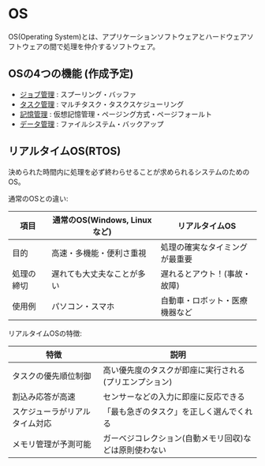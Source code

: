 # OS

OS(Operating System)とは、アプリケーションソフトウェアとハードウェアソフトウェアの間で処理を仲介するソフトウェア。

## OSの4つの機能 (作成予定)

- [ジョブ管理](job_management.md) : スプーリング・バッファ
- [タスク管理](task_management.md) : マルチタスク・タスクスケジューリング
- [記憶管理](memory_managemtn.md) : 仮想記憶管理・ページング方式・ページフォールト
- [データ管理](data_managemtnt.md) : ファイルシステム・バックアップ

## リアルタイムOS(RTOS)

決められた時間内に処理を必ず終わらせることが求められるシステムのためのOS。

通常のOSとの違い:

| 項目       | 通常のOS(Windows, Linuxなど) | リアルタイムOS                 |
|------------|------------------------------| -------------------------------|
| 目的       | 高速・多機能・便利さ重視     | 処理の確実なタイミングが最重要 |
| 処理の締切 | 遅れても大丈夫なことが多い   | 遅れるとアウト！(事故・故障)   |
| 使用例     | パソコン・スマホ             | 自動車・ロボット・医療機器など |

リアルタイムOSの特徴:

| 特徴                           | 説明                                                   |
| -------------------------------|--------------------------------------------------------|
| タスクの優先順位制御           | 高い優先度のタスクが即座に実行される(プリエンプション) |
| 割込み応答が高速               | センサーなどの入力に即座に反応できる                   |
| スケジューラがリアルタイム対応 | 「最も急ぎのタスク」を正しく選んでくれる               |
| メモリ管理が予測可能           | ガーベジコレクション(自動メモリ回収)などは原則使わない |

